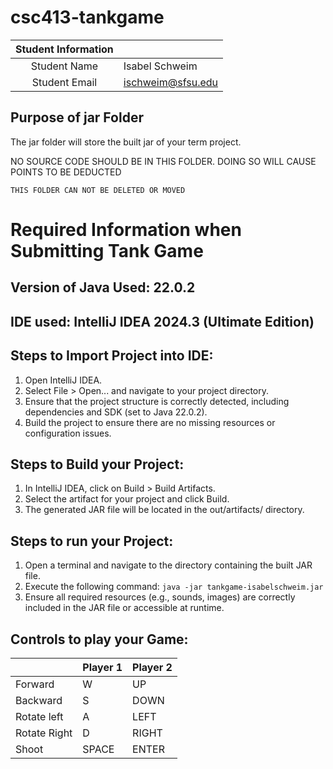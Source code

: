# csc413-tankgame


| Student Information |                |
|:-------------------:|----------------|
|  Student Name       |   Isabel Schweim    |
|  Student Email      |   ischweim@sfsu.edu   |


## Purpose of jar Folder 
The jar folder will store the built jar of your term project.

NO SOURCE CODE SHOULD BE IN THIS FOLDER. DOING SO WILL CAUSE POINTS TO BE DEDUCTED

`THIS FOLDER CAN NOT BE DELETED OR MOVED`

# Required Information when Submitting Tank Game

## Version of Java Used: 22.0.2

## IDE used: IntelliJ IDEA 2024.3 (Ultimate Edition)

## Steps to Import Project into IDE:
1. Open IntelliJ IDEA.
2. Select File > Open... and navigate to your project directory.
3. Ensure that the project structure is correctly detected, including dependencies and SDK (set to Java 22.0.2).
4. Build the project to ensure there are no missing resources or configuration issues.

## Steps to Build your Project:
1. In IntelliJ IDEA, click on Build > Build Artifacts.
2. Select the artifact for your project and click Build. 
3. The generated JAR file will be located in the out/artifacts/ directory.

## Steps to run your Project:
1. Open a terminal and navigate to the directory containing the built JAR file.
2. Execute the following command:
`java -jar tankgame-isabelschweim.jar`
3. Ensure all required resources (e.g., sounds, images) are correctly included in the JAR file or accessible at runtime.

## Controls to play your Game:

|               | Player 1 | Player 2 |
|---------------|----------|----------|
|  Forward      | W        | UP       |
|  Backward     | S        | DOWN     |
|  Rotate left  | A        | LEFT     |
|  Rotate Right | D        | RIGHT    |
|  Shoot        | SPACE    | ENTER    |

<!-- You may add more controls if you need to. -->
